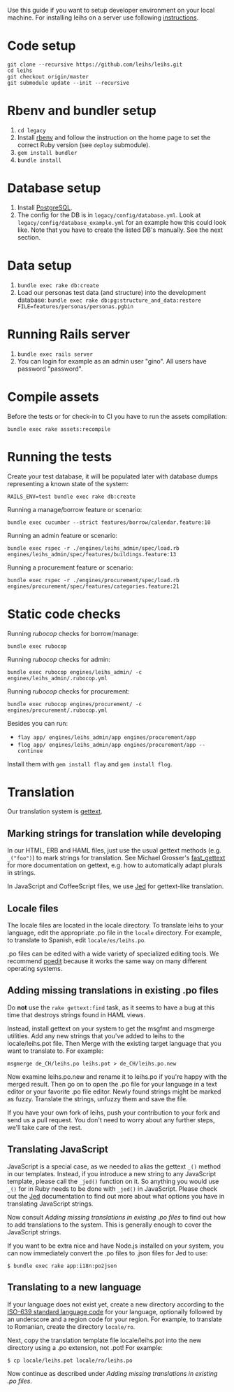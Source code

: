 Use this guide if you want to setup developer environment on your local machine. For installing leihs on a server use following [instructions](https://github.com/leihs/leihs/wiki/Deployment).

# Code setup

```
git clone --recursive https://github.com/leihs/leihs.git
cd leihs
git checkout origin/master
git submodule update --init --recursive
```

# Rbenv and bundler setup

1. `cd legacy`
1. Install [rbenv](https://github.com/rbenv/rbenv) and follow the instruction on the home page to set the correct Ruby version (see `deploy` submodule).
2. `gem install bundler`
3. `bundle install`

# Database setup

1. Install [PostgreSQL](https://www.postgresql.org/).
2. The config for the DB is in `legacy/config/database.yml`. Look at `legacy/config/database_example.yml` for an example how this could look like. Note that you have to create the listed DB's manually. See the next section.

# Data setup

1. `bundle exec rake db:create`
2. Load our personas test data (and structure) into the development database:
`bundle exec rake db:pg:structure_and_data:restore FILE=features/personas/personas.pgbin`

# Running Rails server

1. `bundle exec rails server`
2. You can login for example as an admin user "gino". All users have password "password".

# Compile assets

Before the tests or for check-in to CI you have to run the assets compilation:

    bundle exec rake assets:recompile

# Running the tests

Create your test database, it will be populated later with database dumps representing a known state of the system:

    RAILS_ENV=test bundle exec rake db:create

Running a manage/borrow feature or scenario:

    bundle exec cucumber --strict features/borrow/calendar.feature:10

Running an admin feature or scenario:

    bundle exec rspec -r ./engines/leihs_admin/spec/load.rb engines/leihs_admin/spec/features/buildings.feature:13

Running a procurement feature or scenario:

    bundle exec rspec -r ./engines/procurement/spec/load.rb engines/procurement/spec/features/categories.feature:21

# Static code checks

Running *rubocop* checks for borrow/manage:

    bundle exec rubocop

Running *rubocop* checks for admin:

    bundle exec rubocop engines/leihs_admin/ -c engines/leihs_admin/.rubocop.yml

Running *rubocop* checks for procurement:

    bundle exec rubocop engines/procurement/ -c engines/procurement/.rubocop.yml

Besides you can run:
- `flay app/ engines/leihs_admin/app engines/procurement/app`
- `flog app/ engines/leihs_admin/app engines/procurement/app --continue`

Install them with `gem install flay` and `gem install flog`.

# Translation

Our translation system is [gettext](http://www.gnu.org/software/gettext/).

## Marking strings for translation while developing

In our HTML, ERB and HAML files, just use the usual gettext methods (e.g. `_("foo")`) to mark strings for translation. See Michael Grosser's [fast_gettext](https://github.com/grosser/fast_gettext) for more documentation on gettext, e.g. how to automatically adapt plurals in strings.

In JavaScript and CoffeeScript files, we use [Jed](http://slexaxton.github.com/Jed/) for gettext-like translation.

## Locale files

The locale files are located in the locale directory. To translate leihs to your language, edit the appropriate .po file in the `locale` directory. For example, to translate to Spanish, edit `locale/es/leihs.po`.

.po files can be edited with a wide variety of specialized editing tools. We recommend [poedit](http://www.poedit.net/) because it works the same way on many different operating systems.

## Adding missing translations in existing .po files

Do **not** use the `rake gettext:find` task, as it seems to have a bug at this time that destroys strings found in HAML views.

Instead, install gettext on your system to get the msgfmt and msgmerge utilities. Add any new strings that you've added to leihs to the locale/leihs.pot file. Then Merge with the existing target language that you want to translate to. For example:

    msgmerge de_CH/leihs.po leihs.pot > de_CH/leihs.po.new

Now examine leihs.po.new and rename it to leihs.po if you're happy with the merged result. Then go on to open the .po file for your language in a text editor or your favorite .po file editor. Newly found strings might be marked as fuzzy. Translate the strings, unfuzzy them and save the file.

If you have your own fork of leihs, push your contribution to your fork and send us a pull request. You don't need to worry about any further steps, we'll take care of the rest.

## Translating JavaScript

JavaScript is a special case, as we needed to alias the gettext `_()` method in our templates. Instead, if you introduce a new string to any JavaScript template, please call the `_jed()` function on it. So anything you would use `_()` for in Ruby needs to be done with `_jed()` in JavaScript. Please check out the [Jed](http://slexaxton.github.com/Jed/) documentation to find out more about what options you have in translating JavaScript strings.

Now consult _Adding missing translations in existing .po files_ to find out how to add translations to the system. This is generally enough to cover the JavaScript strings.

If you want to be extra nice and have Node.js installed on your system, you can now immediately convert the .po files to .json files for Jed to use:

    $ bundle exec rake app:i18n:po2json

## Translating to a new language

If your language does not exist yet, create a new directory according to the [ISO-639 standard language code](http://en.wikipedia.org/wiki/List_of_ISO_639-1_codes) for your language, optionally followed by an underscore and a region code for your region. For example, to translate to Romanian, create the directory `locale/ro`.

Next, copy the translation template file locale/leihs.pot into the new directory using a .po extension, not .pot! For example:

    $ cp locale/leihs.pot locale/ro/leihs.po

Now continue as described under _Adding missing translations in existing .po files_.